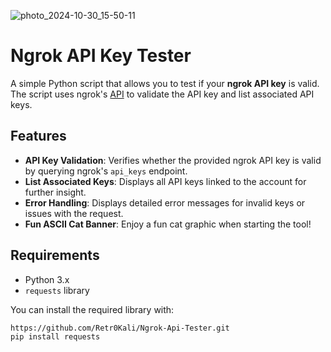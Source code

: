 



![photo_2024-10-30_15-50-11](https://github.com/user-attachments/assets/813f4c3d-aa4c-4615-85a0-dca5e96a2c61)





# Ngrok API Key Tester

A simple Python script that allows you to test if your **ngrok API key** is valid. The script uses ngrok's [API](https://ngrok.com/docs/api/resources/api-keys/) to validate the API key and list associated API keys.

## Features

- **API Key Validation**: Verifies whether the provided ngrok API key is valid by querying ngrok's `api_keys` endpoint.
- **List Associated Keys**: Displays all API keys linked to the account for further insight.
- **Error Handling**: Displays detailed error messages for invalid keys or issues with the request.
- **Fun ASCII Cat Banner**: Enjoy a fun cat graphic when starting the tool!

## Requirements

- Python 3.x
- `requests` library

You can install the required library with:

```bash
https://github.com/Retr0Kali/Ngrok-Api-Tester.git
pip install requests
